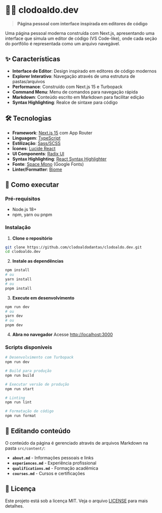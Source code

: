 # 👨‍💻 clodoaldo.dev

> **Página pessoal com interface inspirada em editores de código**

Uma página pessoal moderna construída com Next.js, apresentando uma interface que simula um editor de código (VS Code-like), onde cada seção do portfólio é representada como um arquivo navegável.

## ✨ Características

- **Interface de Editor**: Design inspirado em editores de código modernos
- **Explorer Interativo**: Navegação através de uma estrutura de pastas/arquivos
- **Performance**: Construído com Next.js 15 e Turbopack
- **Command Menu**: Menu de comandos para navegação rápida
- **Markdown**: Conteúdo escrito em Markdown para facilitar edição
- **Syntax Highlighting**: Realce de sintaxe para código

## 🛠️ Tecnologias

- **Framework**: [Next.js 15](https://nextjs.org/) com App Router
- **Linguagem**: [TypeScript](https://www.typescriptlang.org/)
- **Estilização**: [Sass/SCSS](https://sass-lang.com/)
- **Ícones**: [Lucide React](https://lucide.dev/)
- **UI Components**: [Radix UI](https://www.radix-ui.com/)
- **Syntax Highlighting**: [React Syntax Highlighter](https://github.com/react-syntax-highlighter/react-syntax-highlighter)
- **Fonte**: [Space Mono](https://fonts.google.com/specimen/Space+Mono) (Google Fonts)
- **Linter/Formatter**: [Biome](https://biomejs.dev/)

## 🚀 Como executar

### Pré-requisitos

- Node.js 18+ 
- npm, yarn ou pnpm

### Instalação

1. **Clone o repositório**
  ```bash
  git clone https://github.com/clodoaldodantas/clodoaldo.dev.git
  cd clodoaldo.dev
  ```

2. **Instale as dependências**
  ```bash
  npm install
  # ou
  yarn install
  # ou
  pnpm install
  ```

3. **Execute em desenvolvimento**
  ```bash
  npm run dev
  # ou
  yarn dev
  # ou
  pnpm dev
  ```

4. **Abra no navegador**
  Acesse [http://localhost:3000](http://localhost:3000)

### Scripts disponíveis

```bash
# Desenvolvimento com Turbopack
npm run dev

# Build para produção
npm run build

# Executar versão de produção
npm run start

# Linting
npm run lint

# Formatação de código
npm run format
```

## 📝 Editando conteúdo

O conteúdo da página é gerenciado através de arquivos Markdown na pasta `src/content/`:

- **`about.md`** - Informações pessoais e links
- **`experiences.md`** - Experiência profissional  
- **`qualifications.md`** - Formação acadêmica
- **`courses.md`** - Cursos e certificações

## 📄 Licença

Este projeto está sob a licença MIT. Veja o arquivo [LICENSE](LICENSE) para mais detalhes.